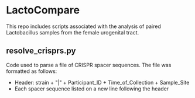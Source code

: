 # LactoCompare
This repo includes scripts associated with the analysis of paired Lactobacillus samples from the female urogenital tract.

## resolve_crisprs.py
Code used to parse a file of CRISPR spacer sequences. The file was formatted as follows:
* Header: strain + "|" + Participant_ID + Time_of_Collection + Sample_Site
* Each spacer sequence listed on a new line following the header


